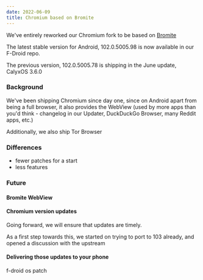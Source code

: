 ```yaml
---
date: 2022-06-09
title: Chromium based on Bromite
---
```


We've entirely reworked our Chromium fork to be based on [Bromite](https://bromite.org)

The latest stable version for Android, 102.0.5005.98 is now available in our F-Droid repo.

The previous version, 102.0.5005.78 is shipping in the June update, CalyxOS 3.6.0

### Background

We've been shipping Chromium since day one, since on Android apart from being a full browser, it also provides the WebView (used by more apps than you'd think - changelog in our Updater, DuckDuckGo Browser, many Reddit apps, etc.)

Additionally, we also ship Tor Browser

### Differences
* fewer patches for a start
* less features

### Future

#### Bromite WebView


#### Chromium version updates
Going forward, we will ensure that updates are timely.

As a first step towards this, we started on trying to port to 103 already, and opened a discussion with the upstream 

#### Delivering those updates to your phone

f-droid
os patch
